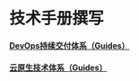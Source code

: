 技术手册撰写
=============
#### [DevOps持续交付体系（Guides）](https://github.com/yaocoder/Architect-CTO-growth/blob/master/DevOps%E6%8C%81%E7%BB%AD%E4%BA%A4%E4%BB%98%E4%BD%93%E7%B3%BB/DevOps%E6%8C%81%E7%BB%AD%E4%BA%A4%E4%BB%98%E4%BD%93%E7%B3%BB%EF%BC%88Guides%EF%BC%89.md)
#### [云原生技术体系（Guides）](云原生技术体系/云原生技术体系（Guides）.md)